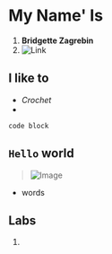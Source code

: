 # My Name' Is
1. **Bridgette Zagrebin**
2.  ![Link](https://bridgettezagrebin.github.io/cse15l-lab-reports/)

## I like to 
* *Crochet*
* 
```
code block
```
`Hello` world
--
>![Image](https://user-images.githubusercontent.com/103292060/162547756-8093f03b-49e1-4fcf-abab-a34a16b5e358.jpg)

* words


## Labs
1. 
